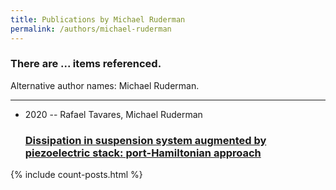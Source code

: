 ```yaml
---
title: Publications by Michael Ruderman
permalink: /authors/michael-ruderman
---
```


<h3 id="number-posts">There are ... items referenced.</h3>
<p id='info-authors'>Alternative author names: Michael Ruderman.</p>
<hr />
<ul class="post-list">
<li><span class='post-meta'>2020 -- Rafael Tavares, Michael Ruderman</span><h3><a class='post-link' href="{{ site.baseurl }}/dissipation-in-suspension-system-augmented-by-piezoelectric-stack-port-hamiltonian-approach">Dissipation in suspension system augmented by piezoelectric stack: port-Hamiltonian approach</a></h3></li>

</ul>
{% include count-posts.html %}
